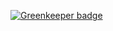 

[![Greenkeeper badge](https://badges.greenkeeper.io/naokie/puppet-sandbox.svg)](https://greenkeeper.io/)